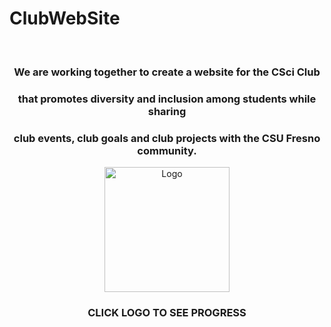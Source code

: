 # ClubWebSite
<div id="top"></div>

<br />

 <h3 align="center">We are working together to create a website for the CSci Club</h3>
 <h3 align="center">that promotes diversity and inclusion among students while sharing</h3>
 <h3 align="center">club events, club goals and club projects with the CSU Fresno community.</h3>

<div align="center">
  <a href="https://jorgeochoareyes.github.io/prac">
    <img src="https://github.com/cscifresnostate/ClubWebSite/blob/main/small%20logo.PNG" alt="Logo" width="200" height="200">
  </a>
  
  
  <h3 align="center">CLICK LOGO TO SEE PROGRESS</h3>
</div>

